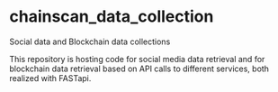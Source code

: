 # chainscan_data_collection
Social data and Blockchain data collections

This repository is hosting code for social media data retrieval and for blockchain data retrieval based on API calls to different services, both realized with FASTapi. 
